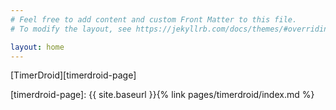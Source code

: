 ```yaml
---
# Feel free to add content and custom Front Matter to this file.
# To modify the layout, see https://jekyllrb.com/docs/themes/#overriding-theme-defaults

layout: home
---
```


[TimerDroid][timerdroid-page]

[timerdroid-page]: {{ site.baseurl }}{% link pages/timerdroid/index.md %}